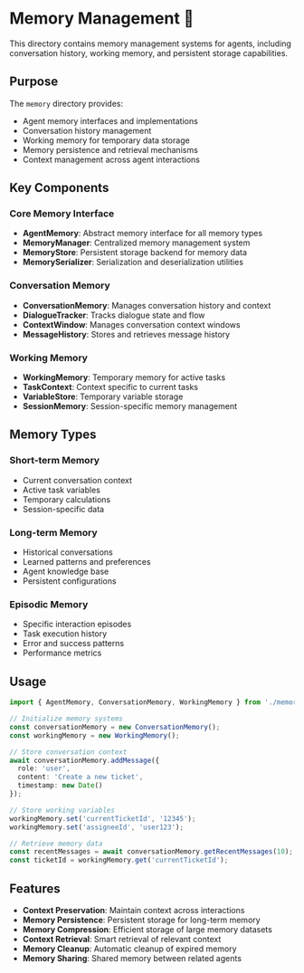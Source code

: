 # Memory Management 🧠

This directory contains memory management systems for agents, including conversation history, working memory, and persistent storage capabilities.

## Purpose

The `memory` directory provides:
- Agent memory interfaces and implementations
- Conversation history management
- Working memory for temporary data storage
- Memory persistence and retrieval mechanisms
- Context management across agent interactions

## Key Components

### Core Memory Interface
- **AgentMemory**: Abstract memory interface for all memory types
- **MemoryManager**: Centralized memory management system
- **MemoryStore**: Persistent storage backend for memory data
- **MemorySerializer**: Serialization and deserialization utilities

### Conversation Memory
- **ConversationMemory**: Manages conversation history and context
- **DialogueTracker**: Tracks dialogue state and flow
- **ContextWindow**: Manages conversation context windows
- **MessageHistory**: Stores and retrieves message history

### Working Memory
- **WorkingMemory**: Temporary memory for active tasks
- **TaskContext**: Context specific to current tasks
- **VariableStore**: Temporary variable storage
- **SessionMemory**: Session-specific memory management

## Memory Types

### Short-term Memory
- Current conversation context
- Active task variables
- Temporary calculations
- Session-specific data

### Long-term Memory
- Historical conversations
- Learned patterns and preferences
- Agent knowledge base
- Persistent configurations

### Episodic Memory
- Specific interaction episodes
- Task execution history
- Error and success patterns
- Performance metrics

## Usage

```typescript
import { AgentMemory, ConversationMemory, WorkingMemory } from './memory';

// Initialize memory systems
const conversationMemory = new ConversationMemory();
const workingMemory = new WorkingMemory();

// Store conversation context
await conversationMemory.addMessage({
  role: 'user',
  content: 'Create a new ticket',
  timestamp: new Date()
});

// Store working variables
workingMemory.set('currentTicketId', '12345');
workingMemory.set('assigneeId', 'user123');

// Retrieve memory data
const recentMessages = await conversationMemory.getRecentMessages(10);
const ticketId = workingMemory.get('currentTicketId');
```

## Features

- **Context Preservation**: Maintain context across interactions
- **Memory Persistence**: Persistent storage for long-term memory
- **Memory Compression**: Efficient storage of large memory datasets
- **Context Retrieval**: Smart retrieval of relevant context
- **Memory Cleanup**: Automatic cleanup of expired memory
- **Memory Sharing**: Shared memory between related agents